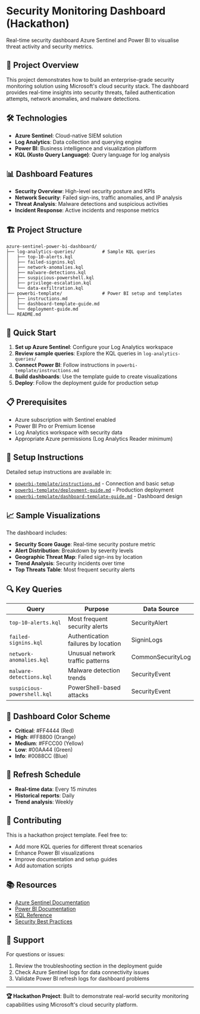# Security Monitoring Dashboard (Hackathon)

Real-time security dashboard Azure Sentinel and Power BI to visualise threat activity and security metrics.

## 🎯 Project Overview
This project demonstrates how to build an enterprise-grade security monitoring solution using Microsoft's cloud security stack. The dashboard provides real-time insights into security threats, failed authentication attempts, network anomalies, and malware detections.

## 🛠️ Technologies
- **Azure Sentinel**: Cloud-native SIEM solution
- **Log Analytics**: Data collection and querying engine  
- **Power BI**: Business intelligence and visualization platform
- **KQL (Kusto Query Language)**: Query language for log analysis

## 📊 Dashboard Features
- **Security Overview**: High-level security posture and KPIs
- **Network Security**: Failed sign-ins, traffic anomalies, and IP analysis
- **Threat Analysis**: Malware detections and suspicious activities
- **Incident Response**: Active incidents and response metrics

## 🏗️ Project Structure
```
azure-sentinel-power-bi-dashboard/
├── log-analytics-queries/          # Sample KQL queries
│   ├── top-10-alerts.kql
│   ├── failed-signins.kql
│   ├── network-anomalies.kql
│   ├── malware-detections.kql
│   ├── suspicious-powershell.kql
│   ├── privilege-escalation.kql
│   └── data-exfiltration.kql
├── powerbi-template/               # Power BI setup and templates
│   ├── instructions.md
│   ├── dashboard-template-guide.md
│   └── deployment-guide.md
└── README.md
```

## 🚀 Quick Start
1. **Set up Azure Sentinel**: Configure your Log Analytics workspace
2. **Review sample queries**: Explore the KQL queries in `log-analytics-queries/`
3. **Connect Power BI**: Follow instructions in `powerbi-template/instructions.md`
4. **Build dashboards**: Use the template guide to create visualizations
5. **Deploy**: Follow the deployment guide for production setup

## 📋 Prerequisites
- Azure subscription with Sentinel enabled
- Power BI Pro or Premium license
- Log Analytics workspace with security data
- Appropriate Azure permissions (Log Analytics Reader minimum)

## 🔧 Setup Instructions
Detailed setup instructions are available in:
- [`powerbi-template/instructions.md`](powerbi-template/instructions.md) - Connection and basic setup
- [`powerbi-template/deployment-guide.md`](powerbi-template/deployment-guide.md) - Production deployment
- [`powerbi-template/dashboard-template-guide.md`](powerbi-template/dashboard-template-guide.md) - Dashboard design

## 📈 Sample Visualizations
The dashboard includes:
- **Security Score Gauge**: Real-time security posture metric
- **Alert Distribution**: Breakdown by severity levels
- **Geographic Threat Map**: Failed sign-ins by location
- **Trend Analysis**: Security incidents over time
- **Top Threats Table**: Most frequent security alerts

## 🔍 Key Queries
| Query | Purpose | Data Source |
|-------|---------|-------------|
| `top-10-alerts.kql` | Most frequent security alerts | SecurityAlert |
| `failed-signins.kql` | Authentication failures by location | SigninLogs |
| `network-anomalies.kql` | Unusual network traffic patterns | CommonSecurityLog |
| `malware-detections.kql` | Malware detection trends | SecurityEvent |
| `suspicious-powershell.kql` | PowerShell-based attacks | SecurityEvent |

## 🎨 Dashboard Color Scheme
- **Critical**: #FF4444 (Red)
- **High**: #FF8800 (Orange)  
- **Medium**: #FFCC00 (Yellow)
- **Low**: #00AA44 (Green)
- **Info**: #0088CC (Blue)

## 🔄 Refresh Schedule
- **Real-time data**: Every 15 minutes
- **Historical reports**: Daily
- **Trend analysis**: Weekly

## 🤝 Contributing
This is a hackathon project template. Feel free to:
- Add more KQL queries for different threat scenarios
- Enhance Power BI visualizations
- Improve documentation and setup guides
- Add automation scripts

## 📚 Resources
- [Azure Sentinel Documentation](https://docs.microsoft.com/azure/sentinel/)
- [Power BI Documentation](https://docs.microsoft.com/power-bi/)
- [KQL Reference](https://docs.microsoft.com/azure/data-explorer/kql-quick-reference)
- [Security Best Practices](https://docs.microsoft.com/security/)

## 📧 Support
For questions or issues:
1. Review the troubleshooting section in the deployment guide
2. Check Azure Sentinel logs for data connectivity issues
3. Validate Power BI refresh logs for dashboard problems

---
**🏆 Hackathon Project**: Built to demonstrate real-world security monitoring capabilities using Microsoft's cloud security platform.
#
